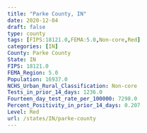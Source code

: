 ```yaml
---
title: "Parke County, IN"
date: 2020-12-04
draft: false
type: county
tags: [FIPS:18121.0,FEMA:5.0,Non-core,Red]
categories: [IN]
County: Parke County
State: IN
FIPS: 18121.0
FEMA_Region: 5.0
Population: 16937.0
NCHS_Urban_Rural_Classification: Non-core
Tests_in_prior_14_days: 1236.0
Fourteen_day_test_rate_per_100000: 7298.0
Percent_Positivity_in_prior_14_days: 0.207
Level: Red
url: /states/IN/parke-county
---
```




